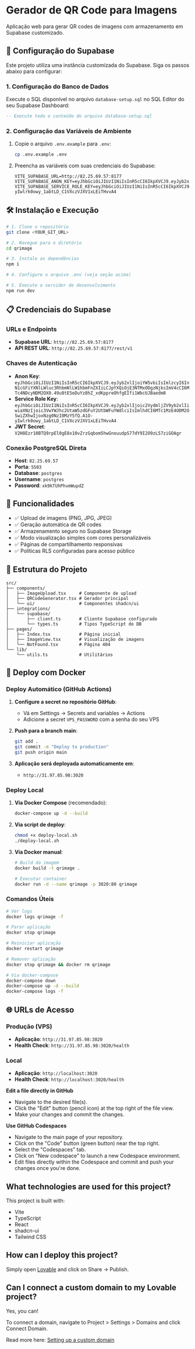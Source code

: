 # Gerador de QR Code para Imagens

Aplicação web para gerar QR codes de imagens com armazenamento em Supabase customizado.

## 🚀 Configuração do Supabase

Este projeto utiliza uma instância customizada do Supabase. Siga os passos abaixo para configurar:

### 1. Configuração do Banco de Dados

Execute o SQL disponível no arquivo `database-setup.sql` no SQL Editor do seu Supabase Dashboard:

```sql
-- Execute todo o conteúdo do arquivo database-setup.sql
```

### 2. Configuração das Variáveis de Ambiente

1. Copie o arquivo `.env.example` para `.env`:
   ```sh
   cp .env.example .env
   ```

2. Preencha as variáveis com suas credenciais do Supabase:
   ```env
   VITE_SUPABASE_URL=http://82.25.69.57:8177
   VITE_SUPABASE_ANON_KEY=eyJhbGciOiJIUzI1NiIsInR5cCI6IkpXVCJ9.eyJyb2xlIjoiYW5vbiIsImlzcyI6InN1cGFiYXNlLWluc3RhbmNlLW1hbmFnZXIiLCJpYXQiOjE3NTMxODgzNjksImV4cCI6MTc4NDcyNDM2OX0.49u8tE5eDuYz8hZ_xdKppreOhfgEIfi1WbcUJBaedm8
   VITE_SUPABASE_SERVICE_ROLE_KEY=eyJhbGciOiJIUzI1NiIsInR5cCI6IkpXVCJ9.eyJyb2xlIjoic2VydmljZV9yb2xlIiwiaXNzIjoic3VwYWJhc2UtaW5zdGFuY2UtbWFuYWdlciIsImlhdCI6MTc1MzE4ODM2OSwiZXhwIjoxNzg0NzI0MzY5fQ.A1O-yIwlrk0owy_1abtLD_C1VXczVJXV1xLEiTHvvA4
   ```

## 🛠️ Instalação e Execução

```sh
# 1. Clone o repositório
git clone <YOUR_GIT_URL>

# 2. Navegue para o diretório
cd qrimage

# 3. Instale as dependências
npm i

# 4. Configure o arquivo .env (veja seção acima)

# 5. Execute o servidor de desenvolvimento
npm run dev
```

## 📋 Credenciais do Supabase

### URLs e Endpoints
- **Supabase URL**: `http://82.25.69.57:8177`
- **API REST URL**: `http://82.25.69.57:8177/rest/v1`

### Chaves de Autenticação
- **Anon Key**: `eyJhbGciOiJIUzI1NiIsInR5cCI6IkpXVCJ9.eyJyb2xlIjoiYW5vbiIsImlzcyI6InN1cGFiYXNlLWluc3RhbmNlLW1hbmFnZXIiLCJpYXQiOjE3NTMxODgzNjksImV4cCI6MTc4NDcyNDM2OX0.49u8tE5eDuYz8hZ_xdKppreOhfgEIfi1WbcUJBaedm8`
- **Service Role Key**: `eyJhbGciOiJIUzI1NiIsInR5cCI6IkpXVCJ9.eyJyb2xlIjoic2VydmljZV9yb2xlIiwiaXNzIjoic3VwYWJhc2UtaW5zdGFuY2UtbWFuYWdlciIsImlhdCI6MTc1MzE4ODM2OSwiZXhwIjoxNzg0NzI0MzY5fQ.A1O-yIwlrk0owy_1abtLD_C1VXczVJXV1xLEiTHvvA4`
- **JWT Secret**: `V2H8Ezr10BTQ9rpEl0gE8x10vZrzGqbom5hwGnouudpS77dY9I2O9zL57ziGOAgr`

### Conexão PostgreSQL Direta
- **Host**: `82.25.69.57`
- **Porta**: `5503`
- **Database**: `postgres`
- **Username**: `postgres`
- **Password**: `xk9kTUhPhvmWupdZ`

## 🔧 Funcionalidades

- ✅ Upload de imagens (PNG, JPG, JPEG)
- ✅ Geração automática de QR codes
- ✅ Armazenamento seguro no Supabase Storage
- ✅ Modo visualização simples com cores personalizáveis
- ✅ Páginas de compartilhamento responsivas
- ✅ Políticas RLS configuradas para acesso público

## 📁 Estrutura do Projeto

```
src/
├── components/
│   ├── ImageUpload.tsx     # Componente de upload
│   ├── QRCodeGenerator.tsx # Gerador principal
│   └── ui/                 # Componentes shadcn/ui
├── integrations/
│   └── supabase/
│       ├── client.ts       # Cliente Supabase configurado
│       └── types.ts        # Tipos TypeScript do DB
├── pages/
│   ├── Index.tsx           # Página inicial
│   ├── ImageView.tsx       # Visualização de imagens
│   └── NotFound.tsx        # Página 404
└── lib/
    └── utils.ts            # Utilitários
```

## 🐳 Deploy com Docker

### Deploy Automático (GitHub Actions)

1. **Configure a secret no repositório GitHub**:
   - Vá em Settings → Secrets and variables → Actions
   - Adicione a secret `VPS_PASSWORD` com a senha do seu VPS

2. **Push para a branch main**:
   ```bash
   git add .
   git commit -m "Deploy to production"
   git push origin main
   ```

3. **Aplicação será deployada automaticamente em**:
   - `http://31.97.85.98:3020`

### Deploy Local

1. **Via Docker Compose** (recomendado):
   ```bash
   docker-compose up -d --build
   ```

2. **Via script de deploy**:
   ```bash
   chmod +x deploy-local.sh
   ./deploy-local.sh
   ```

3. **Via Docker manual**:
   ```bash
   # Build da imagem
   docker build -t qrimage .
   
   # Executar container
   docker run -d --name qrimage -p 3020:80 qrimage
   ```

### Comandos Úteis

```bash
# Ver logs
docker logs qrimage -f

# Parar aplicação
docker stop qrimage

# Reiniciar aplicação
docker restart qrimage

# Remover aplicação
docker stop qrimage && docker rm qrimage

# Via docker-compose
docker-compose down
docker-compose up -d --build
docker-compose logs -f
```

## 🌐 URLs de Acesso

### Produção (VPS)
- **Aplicação**: `http://31.97.85.98:3020`
- **Health Check**: `http://31.97.85.98:3020/health`

### Local
- **Aplicação**: `http://localhost:3020`
- **Health Check**: `http://localhost:3020/health`

**Edit a file directly in GitHub**

- Navigate to the desired file(s).
- Click the "Edit" button (pencil icon) at the top right of the file view.
- Make your changes and commit the changes.

**Use GitHub Codespaces**

- Navigate to the main page of your repository.
- Click on the "Code" button (green button) near the top right.
- Select the "Codespaces" tab.
- Click on "New codespace" to launch a new Codespace environment.
- Edit files directly within the Codespace and commit and push your changes once you're done.

## What technologies are used for this project?

This project is built with:

- Vite
- TypeScript
- React
- shadcn-ui
- Tailwind CSS

## How can I deploy this project?

Simply open [Lovable](https://lovable.dev/projects/11fc11b8-7c01-4112-b1e3-786494c62d1c) and click on Share -> Publish.

## Can I connect a custom domain to my Lovable project?

Yes, you can!

To connect a domain, navigate to Project > Settings > Domains and click Connect Domain.

Read more here: [Setting up a custom domain](https://docs.lovable.dev/tips-tricks/custom-domain#step-by-step-guide)

